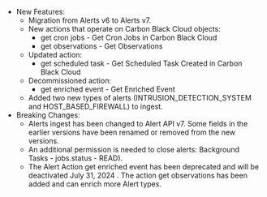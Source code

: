 * New Features:
	* Migration from Alerts v6 to Alerts v7.
	* New actions that operate on Carbon Black Cloud objects:
		* get cron jobs - Get Cron Jobs in Carbon Black Cloud
		* get observations - Get Observations
	* Updated action:
		* get scheduled task - Get Scheduled Task Created in Carbon Black Cloud
	* Decommissioned action:
		* get enriched event - Get Enriched Event
	* Added two new types of alerts (INTRUSION_DETECTION_SYSTEM and HOST_BASED_FIREWALL) to ingest.
* Breaking Changes:
	* Alerts ingest has been changed to Alert API v7. Some fields in the earlier versions have been renamed or removed from the new versions.
	* An additional permission is needed to close alerts: Background Tasks - jobs.status - READ).
	* The Alert Action get enriched event has been deprecated and will be deactivated July 31, 2024 . The action get observations has been added and can enrich more Alert types.